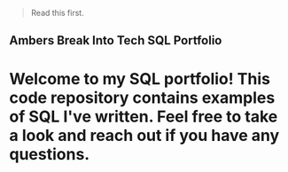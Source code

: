 > Read this first.

## Ambers Break Into Tech SQL Portfolio

# Welcome to my SQL portfolio! This code repository contains examples of SQL I've written. Feel free to take a look and reach out if you have any questions.



